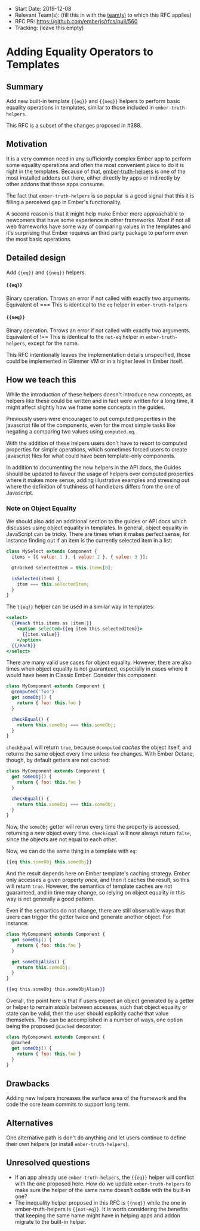 - Start Date: 2019-12-08
- Relevant Team(s): (fill this in with the [team(s)](README.md#relevant-teams) to which this RFC applies)
- RFC PR: https://github.com/emberjs/rfcs/pull/560
- Tracking: (leave this empty)

# Adding Equality Operators to Templates

## Summary

Add new built-in template `{{eq}}` and `{{neq}}` helpers to perform basic equality operations in templates, similar to those included in `ember-truth-helpers`.

This RFC is a subset of the changes proposed in #388.

## Motivation

It is a very common need in any sufficiently complex Ember app to perform some equality operations and often the most convenient place to do it is right in the templates.
Because of that, [ember-truth-helpers](https://github.com/jmurphyau/ember-truth-helpers) is one of the most installed addons out there, either directly by apps or indirectly by
other addons that those apps consume.

The fact that `ember-truth-helpers` is so popular is a good signal that this it is filling a perceived gap in Ember's functionality.

A second reason is that it might help make Ember more approachable to newcomers that have some experience in other frameworks.
Most if not all web frameworks have some way of comparing values in the templates and it's surprising that Ember requires an third party package to perform
even the most basic operations.


## Detailed design

Add `{{eq}}` and `{{neq}}` helpers.

#### `{{eq}}`
Binary operation. Throws an error if not called with exactly two arguments.
Equivalent of <arg1> === <arg2>
This is identical to the `eq` helper in `ember-truth-helpers`

#### `{{neq}}`
Binary operation. Throws an error if not called with exactly two arguments.
Equivalent of <arg1> !== <arg2>
This is identical to the `not-eq` helper in `ember-truth-helpers`, except for the name.

This RFC intentionally leaves the implementation details unspecified, those could be implemented in Glimmer VM or
in a higher level in Ember itself.

## How we teach this

While the introduction of these helpers doesn't introduce new concepts, as helpers like these could be
written and in fact were written for a long time, it might affect slightly how we frame some concepts in the guides.

Previously users were encouraged to put computed properties in the javascript file of the components, even for
the most simple tasks like negating a comparing two values using `computed.eq`.

With the addition of these helpers users don't have to resort to computed properties for simple operations, which sometimes
forced users to create javascript files for what could have been template-only components.

In addition to documenting the new helpers in the API docs, the Guides should be updated to favour the usage of helpers
over computed properties where it makes more sense, adding illustrative examples and stressing out where
the definition of truthiness of handlebars differs from the one of Javascript.

### Note on Object Equality

We should also add an additional section to the guides or API docs which discusses using object equality in templates.
In general, object equality in JavaScript can be tricky. There are times when it makes perfect sense, for instance finding
out if an item is the currently selected item in a list:

```js
class MySelect extends Component {
  items = [{ value: 1 }, { value: 2 }, { value: 3 }];

  @tracked selectedItem = this.items[0];

  isSelected(item) {
    item === this.selectedItem;
  }
}
```

The `{{eq}}` helper can be used in a similar way in templates:

```hbs
<select>
  {{#each this.items as |item|}}
    <option selected={{eq item this.selectedItem}}>
      {{item.value}}
    </option>
  {{/each}}
</select>
```

There are many valid use cases for object equality. However, there are also times when object equality is not guaranteed,
especially in cases where it would have been in Classic Ember. Consider this component:

```js
class MyComponent extends Component {
  @computed('foo')
  get someObj() {
    return { foo: this.foo }
  }

  checkEqual() {
    return this.someObj === this.someObj;
  }
}
```

`checkEqual` will return `true`, because `@computed` _caches_ the object itself, and returns the same object every time unless `foo`
changes. With Ember Octane, though, by default getters are not cached:

```js
class MyComponent extends Component {
  get someObj() {
    return { foo: this.foo }
  }

  checkEqual() {
    return this.someObj === this.someObj;
  }
}
```

Now, the `someObj` getter will rerun every time the property is accessed, returning a _new_ object every time. `checkEqual` will
now always return `false`, since the objects are not equal to each other.

Now, we can do the same thing in a template with `eq`:

```js
{{eq this.someObj this.someObj}}
```

And the result depends here on Ember template's caching strategy. Ember only accesses a given property _once_, and then it caches
the result, so this will return `true`. However, the semantics of template caches are not guaranteed, and in time may change, so relying
on object equality in this way is not generally a good pattern.

Even if the semantics do not change, there are still observable ways that users can trigger the getter twice and generate another object.
For instance:

```js
class MyComponent extends Component {
  get someObj() {
    return { foo: this.foo }
  }

  get someObjAlias() {
    return this.someObj;
  }
}
```

```hbs
{{eq this.someObj this.someObjAlias}}
```

Overall, the point here is that if users expect an object generated by a getter or helper to remain _stable_ between accesses, such that
object equality or state can be valid, then the user should explicitly cache that value themselves. This can be accomplished in a number
of ways, one option being the proposed `@cached` decorator:

```js
class MyComponent extends Component {
  @cached
  get someObj() {
    return { foo: this.foo }
  }
}
```

## Drawbacks

Adding new helpers increases the surface area of the framework and the code the core team commits to support long term.

## Alternatives

One alternative path is don't do anything and let users continue to define their own helpers (or install `ember-truth-helpers`).

## Unresolved questions

- If an app already use `ember-truth-helpers`, the `{{eq}}` helper will conflict with the one proposed here. How do we
  update `ember-truth-helpers` to make sure the helper of the same name doesn't collide with the built-in one?
- The inequality helper proposed in this RFC is `{{neq}}` while the one in ember-truth-helpers is `{{not-eq}}`. It is
  worth considering the benefits that keeping the same name might have in helping apps and addon migrate to the built-in helper.

